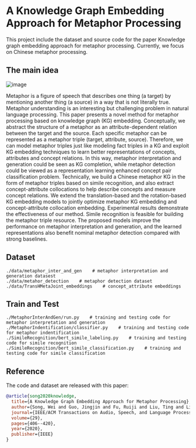 # A Knowledge Graph Embedding Approach for Metaphor Processing
 This project include the dataset and source code for the paper Knowledge graph embedding approach for metaphor processing. 
 Currently, we focus on Chinese metaphor processing.
 
## The main idea
![image](https://user-images.githubusercontent.com/42745094/135192649-9123abc2-7d83-4987-8fe3-39a5422104db.png)

Metaphor is a figure of speech that describes one thing (a target) by mentioning another thing (a source) in a way that is not literally true. Metaphor understanding is an interesting but challenging problem in natural language processing. This paper presents a novel method for metaphor processing based on knowledge graph (KG) embedding. Conceptually, we abstract the structure of a metaphor as an attribute-dependent relation between the target and the source. Each specific metaphor can be represented as a metaphor triple (target, attribute, source). Therefore, we can model metaphor triples just like modeling fact triples in a KG and exploit KG embedding techniques to learn better representations of concepts, attributes and concept relations. In this way, metaphor interpretation and generation could be seen as KG completion, while metaphor detection could be viewed as a representation learning enhanced concept pair classification problem. Technically, we build a Chinese metaphor KG in the form of metaphor triples based on simile recognition, and also extract concept-attribute collocations to help describe concepts and measure concept relations. We extend the translation-based and the rotation-based KG embedding models to jointly optimize metaphor KG embedding and concept-attribute collocation embedding. Experimental results demonstrate the effectiveness of our method. Simile recognition is feasible for building the metaphor triple resource. The proposed models improve the performance on metaphor interpretation and generation, and the learned representations also benefit nominal metaphor detection compared with strong baselines.



## Dataset
```
./data/metaphor_inter_and_gen    # metaphor interpretation and generation datasest 
./data/metahor_detection    # metaphor detection dataset
./data/TransHMetaJoint_embeddings    # concept_attribute embeddings
```
## Train and Test
```
./MetaphorInterAndGen/run.py    # training and testing code for metaphor interpretation and generation
./MetaphorIndentification/classifier.py    # training and testing code for metaphor indentification
./SimileRecognition/bert_simile_labeling.py    # training and testing code for simile recognition
./SimileRecognition/bert_simile_classification.py    # training and testing code for simile classification
```
## Reference
The code and dataset are released with this paper:
```bibtex
@article{song2020knowledge,
  title={A Knowledge Graph Embedding Approach for Metaphor Processing},
  author={Song, Wei and Guo, Jingjin and Fu, Ruiji and Liu, Ting and Liu, Lizhen},
  journal={IEEE/ACM Transactions on Audio, Speech, and Language Processing},
  volume={29},
  pages={406--420},
  year={2020},
  publisher={IEEE}
}
```

